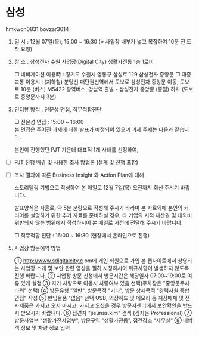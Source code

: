 # 삼성

hmkwon0831
bovzar3014


1. 일 시 : 12월 07일(목), 15:00 ~ 16:30  (※ 사업장 내부가 넓고 복잡하여 10분 전 도착 요청)
2. 장 소 : 삼성전자 수원 사업장(Digital City) 생활가전동 1층 1로비

   □ 네비게이션 이용時 : 경기도 수원시 영통구 삼성로 129 삼성전자 중앙문 
   □ 대중교통 이용시 : (지하철) 분당선 매탄권선역에서 도보로 삼성전자 중앙문 이동, 도보로 10분
   (버스) M5422 광역버스, 강남역 출발 - 삼성전자 중앙문 (종점) 하차 (도보로 중앙문까지 3분) 

3. 인터뷰 방식  : 전문성 면접, 직무적합진단


   □ 전문성 면접 : 15:00 ~ 16:00                               
   본 면접은 주어진 과제에 대한 발표가 예정되어 있으며 과제 주제는 다음과 같습니다.  

   본인이 진행했던 PJT 가운데 대표적 1개 사례를 선정하여,
- [ ] PJT 진행 배경 및 사용한 조사 방법론 (설계 및 진행 포함)
- [ ] 조사 결과에 따른 Business Insight 와 Action Plan에 대해


  스토리텔링 기법으로 작성하여 본 메일로 12월 7일(목) 오전까지 회신 주시기 바랍니다.

  발표양식은 자율로, 약 5분 분량으로 작성해 주시기 바라며
  본 자료외에 본인의 커리어를 설명하기 위한 추가 자료를 준비하실 경우,
  타 기업의 지적 재산권 및 대외비 위반되지 않는 범위에서 작성하시어
  본 메일로 사전에 전달해 주시기 바랍니다.

  □ 직무적합 진단 : 16:00 ~ 16:30 (현장에서 온라인으로 진행)


5. 사업장 방문예약 방법

   ① http://www.sdigitalcity.c om에 개인 회원으로 가입
        본 웹사이트에서 상영되는 사업장 소개 및 보안 관련 영상을
        필히 시청하시어 위규사항이 발생하지 않도록 진행 바랍니다.
   ② 사업장 방문 신청에서 방문시간은 해당일자 07:00~19:00로 여유 있게 설정
   ③ 자가 차량으로 이동시 차량여부 있음 선택(주차장은 "중앙문주차타워" 선택)
   ④ 방문유형 "일반", 방문목적 "기타", 방문 상세목적 "경력사원 종합면접" 작성
   ⑤ 반입물품 "없음" 선택
        USB, 외장하드 및 메모리 등 저장매체 및 전자제품은 가지고 오지 마시고,
        가지고 오셨을 경우 방문자센터에서 보안확인을 반드시 받으시기 바랍니다.
   ⑥ 접견자 "jieunss.kim" 검색 (김지은 Professional)
   ⑦ 방문사업부 "생활가전사업부", 방문구역 "생활가전동", 접견장소 "사무실"
   ⑧ 내방객 정보 및 차량 정보 입력